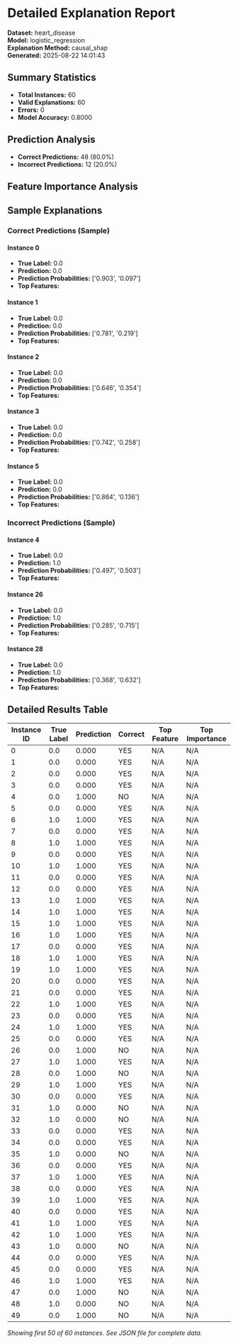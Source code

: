 # Detailed Explanation Report

**Dataset:** heart_disease  
**Model:** logistic_regression  
**Explanation Method:** causal_shap  
**Generated:** 2025-08-22 14:01:43  

## Summary Statistics

- **Total Instances:** 60
- **Valid Explanations:** 60
- **Errors:** 0
- **Model Accuracy:** 0.8000

## Prediction Analysis

- **Correct Predictions:** 48 (80.0%)
- **Incorrect Predictions:** 12 (20.0%)

## Feature Importance Analysis

## Sample Explanations

### Correct Predictions (Sample)

#### Instance 0

- **True Label:** 0.0
- **Prediction:** 0.0
- **Prediction Probabilities:** ['0.903', '0.097']
- **Top Features:**

#### Instance 1

- **True Label:** 0.0
- **Prediction:** 0.0
- **Prediction Probabilities:** ['0.781', '0.219']
- **Top Features:**

#### Instance 2

- **True Label:** 0.0
- **Prediction:** 0.0
- **Prediction Probabilities:** ['0.646', '0.354']
- **Top Features:**

#### Instance 3

- **True Label:** 0.0
- **Prediction:** 0.0
- **Prediction Probabilities:** ['0.742', '0.258']
- **Top Features:**

#### Instance 5

- **True Label:** 0.0
- **Prediction:** 0.0
- **Prediction Probabilities:** ['0.864', '0.136']
- **Top Features:**

### Incorrect Predictions (Sample)

#### Instance 4

- **True Label:** 0.0
- **Prediction:** 1.0
- **Prediction Probabilities:** ['0.497', '0.503']
- **Top Features:**

#### Instance 26

- **True Label:** 0.0
- **Prediction:** 1.0
- **Prediction Probabilities:** ['0.285', '0.715']
- **Top Features:**

#### Instance 28

- **True Label:** 0.0
- **Prediction:** 1.0
- **Prediction Probabilities:** ['0.368', '0.632']
- **Top Features:**

## Detailed Results Table

| Instance ID | True Label | Prediction | Correct | Top Feature | Top Importance |
|-------------|------------|------------|---------|-------------|----------------|
| 0 | 0.0 | 0.000 | YES | N/A | N/A |
| 1 | 0.0 | 0.000 | YES | N/A | N/A |
| 2 | 0.0 | 0.000 | YES | N/A | N/A |
| 3 | 0.0 | 0.000 | YES | N/A | N/A |
| 4 | 0.0 | 1.000 | NO | N/A | N/A |
| 5 | 0.0 | 0.000 | YES | N/A | N/A |
| 6 | 1.0 | 1.000 | YES | N/A | N/A |
| 7 | 0.0 | 0.000 | YES | N/A | N/A |
| 8 | 1.0 | 1.000 | YES | N/A | N/A |
| 9 | 0.0 | 0.000 | YES | N/A | N/A |
| 10 | 1.0 | 1.000 | YES | N/A | N/A |
| 11 | 0.0 | 0.000 | YES | N/A | N/A |
| 12 | 0.0 | 0.000 | YES | N/A | N/A |
| 13 | 1.0 | 1.000 | YES | N/A | N/A |
| 14 | 1.0 | 1.000 | YES | N/A | N/A |
| 15 | 1.0 | 1.000 | YES | N/A | N/A |
| 16 | 1.0 | 1.000 | YES | N/A | N/A |
| 17 | 0.0 | 0.000 | YES | N/A | N/A |
| 18 | 1.0 | 1.000 | YES | N/A | N/A |
| 19 | 1.0 | 1.000 | YES | N/A | N/A |
| 20 | 0.0 | 0.000 | YES | N/A | N/A |
| 21 | 0.0 | 0.000 | YES | N/A | N/A |
| 22 | 1.0 | 1.000 | YES | N/A | N/A |
| 23 | 0.0 | 0.000 | YES | N/A | N/A |
| 24 | 1.0 | 1.000 | YES | N/A | N/A |
| 25 | 0.0 | 0.000 | YES | N/A | N/A |
| 26 | 0.0 | 1.000 | NO | N/A | N/A |
| 27 | 1.0 | 1.000 | YES | N/A | N/A |
| 28 | 0.0 | 1.000 | NO | N/A | N/A |
| 29 | 1.0 | 1.000 | YES | N/A | N/A |
| 30 | 0.0 | 0.000 | YES | N/A | N/A |
| 31 | 1.0 | 0.000 | NO | N/A | N/A |
| 32 | 1.0 | 0.000 | NO | N/A | N/A |
| 33 | 0.0 | 0.000 | YES | N/A | N/A |
| 34 | 0.0 | 0.000 | YES | N/A | N/A |
| 35 | 1.0 | 0.000 | NO | N/A | N/A |
| 36 | 0.0 | 0.000 | YES | N/A | N/A |
| 37 | 1.0 | 1.000 | YES | N/A | N/A |
| 38 | 0.0 | 0.000 | YES | N/A | N/A |
| 39 | 1.0 | 1.000 | YES | N/A | N/A |
| 40 | 0.0 | 0.000 | YES | N/A | N/A |
| 41 | 1.0 | 1.000 | YES | N/A | N/A |
| 42 | 1.0 | 1.000 | YES | N/A | N/A |
| 43 | 1.0 | 0.000 | NO | N/A | N/A |
| 44 | 0.0 | 0.000 | YES | N/A | N/A |
| 45 | 0.0 | 0.000 | YES | N/A | N/A |
| 46 | 1.0 | 1.000 | YES | N/A | N/A |
| 47 | 0.0 | 1.000 | NO | N/A | N/A |
| 48 | 1.0 | 0.000 | NO | N/A | N/A |
| 49 | 0.0 | 1.000 | NO | N/A | N/A |

*Showing first 50 of 60 instances. See JSON file for complete data.*
